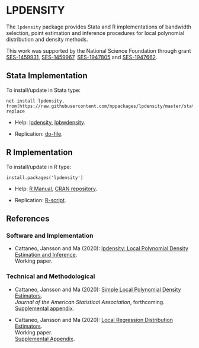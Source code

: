 # LPDENSITY

The `lpdensity` package provides Stata and R implementations of bandwidth selection, point estimation and inference procedures for local polynomial distribution and density methods.

This work was supported by the National Science Foundation through grant [SES-1459931](https://www.nsf.gov/awardsearch/showAward?AWD_ID=1459931), [SES-1459967](https://www.nsf.gov/awardsearch/showAward?AWD_ID=1459967), [SES-1947805](https://www.nsf.gov/awardsearch/showAward?AWD_ID=1947805) and [SES-1947662](https://www.nsf.gov/awardsearch/showAward?AWD_ID=1947662).

## Stata Implementation

To install/update in Stata type:
```
net install lpdensity, from(https://raw.githubusercontent.com/nppackages/lpdensity/master/stata) replace
```

- Help: [lpdensity](https://raw.githubusercontent.com/nppackages/lpdensity/master/lpdensity.pdf), [lpbwdensity](https://raw.githubusercontent.com/nppackages/lpdensity/master/lpbwdensity.pdf).

- Replication: [do-file](https://raw.githubusercontent.com/nppackages/lpdensity/master/lpdensity_illustration.do).

## R Implementation

To install/update in R type:
```
install.packages('lpdensity')
```
- Help: [R Manual](https://cran.r-project.org/web/packages/lpdensity/lpdensity.pdf), [CRAN repository](https://cran.r-project.org/package=lpdensity).

- Replication: [R-script](https://raw.githubusercontent.com/nppackages/lpdensity/master/R/lpdensity_illustration.r).

## References

### Software and Implementation

- Cattaneo, Jansson and Ma (2020): [lpdensity: Local Polynomial Density Estimation and Inference](https://nppackages.github.io/references/Cattaneo-Jansson-Ma_2020_JSS.pdf).<br>
Working paper.

### Technical and Methodological

- Cattaneo, Jansson and Ma (2020): [Simple Local Polynomial Density Estimators](https://nppackages.github.io/references/Cattaneo-Jansson-Ma_2020_JASA.pdf).<br>
_Journal of the American Statistical Association_, forthcoming.<br>
[Supplemental appendix](https://nppackages.github.io/references/Cattaneo-Jansson-Ma_2020_JASA--Supplemental.pdf).

- Cattaneo, Jansson and Ma (2020): [Local Regression Distribution Estimators](https://nppackages.github.io/references/Cattaneo-Jansson-Ma_2020_JoE.pdf).<br>
Working paper.<br>
[Supplemental Appendix](https://nppackages.github.io/references/Cattaneo-Jansson-Ma_2020_JoE--Supplemental.pdf).

<br><br>
